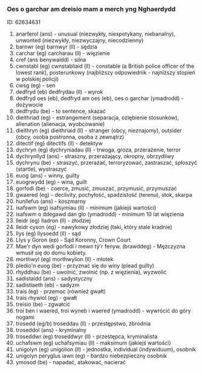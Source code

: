### Oes o garchar am dreisio mam a merch yng Nghaerdydd
[//]: #()
ID: 62634631

1. anarferol (ans) - unusual (niezwykły, niespotykany, niebanalny), unwonted (niezwykły, niezwyczajny, niecodzienny)
1. barnwr (eg) barnwyr (ll) - sędzia
1. carchar (eg) carcharau (ll) - więzienie
1. cref (ans benywaidd) - silna
1. cwnstabl (eg) cwnstabliaid (ll) - constable (a British police officer of the lowest rank), posterunkowy (najbliższy odpowiednik - najniższy stopień w polskiej policji)
1. cwsg (eg) - sen
1. dedfryd (eb) dedfrydau (ll) - wyrok
1. dedfryd oes (eb), dedfryd am oes (eb), oes o garchar (ymadrodd) - dożywocie
1. dedfrydu (be) - to sentence, skazać
1. dieithriad (eg) - estrangement (separacja, oziębienie stosunków), alienation (alienacja, wyobcowanie)
1. dieithryn (eg) dieithriaid (ll) - stranger (obcy, nieznajomy), outsider (obcy, osoba postronna, osoba z zewnątrz)
1. ditectif (eg) ditectifs (ll) - detektyw
1. dychryn (eg) dychryniadau (ll) - trwoga, groza, przerażenie, terror
1. dychrynllyd (ans) - straszny, przerażający, okropny, obrzydliwy
1. dychrynu (be) - straszyć, przerażać, terroryzować, zastraszać, spłoszyć (startle), wystraszyć
1. euog (ans) - winny, guilty
1. euogrwydd (eg) - wina, guilt
1. gorfodi (be) - coerce, zmusić, zmuszać, przymusić, przymuszać
1. gwaered (eg) - declivity, pochyłość, spadzistość (terenu), stok, skarpa
1. hunllefus (ans) - koszmarny
1. isafswm (eg) isafsymiau (ll) - minimum (jakiejś wartości)
1. isafswm o ddegawd dan glo (ymadrodd) - minimum 10 lat więzienia
1. lleidr (eg) lladron (ll) - złodziej
1. lleidr cyson (eg) - nawykowy złodziej (taki, który stale kradnie)
1. llys (eg) llysoedd (ll) - sąd
1. Llys y Goron (ep) - Sąd Koronny, Crown Court
1. Mae'r dyn wedi gorfodi i mewn tŷ'r fenyw. (brawddeg) - Mężczyzna wmusił się do domu kobiety.
1. morthwyl (eg) morthwylion (ll) - młotek
1. pledio'n euog (be) - przyznać się do winy (plead guilty)
1. rhyddhau (be) - uwolnić, zwolnić (np. z więzienia), wyzwolić
1. sadistaidd (ans) - sadystyczny
1. sadistiaeth (eb) - sadyzm
1. trais (eg) - przemoc (również gwałt)
1. trais rhywiol (eg) - gwałt
1. treisio (be) - zgwałcić
1. troi ben i waered, troi wyneb i waered (ymadrodd) - wywrócić do góry nogami
1. trosedd (eg/b) troseddau (ll) - przestępstwo, zbrodnia
1. troseddol (ans) - kryminalny
1. troseddwr (eg) troseddwyr (ll) - przestępca, kryminalista
1. uchafswm (eg) uchafsymiau (ll) - maksimum (jakiejś wartości)
1. unigolyn (eg) unigolion (ll) - jednostka, individual (indywiduum), osobnik
1. unigolyn peryglus iawn (eg) - bardzo niebezpieczny osobnik
1. ymosod (be) - napadać, atakować, nacierać